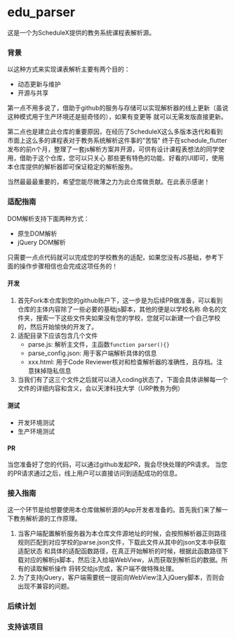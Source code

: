 # edu_parser
这是一个为ScheduleX提供的教务系统课程表解析源。

### 背景
以这种方式来实现课表解析主要有两个目的：
- 动态更新与维护
- 开源与共享

第一点不用多说了，借助于github的服务与存储可以实现解析器的线上更新（虽说这种模式用于生产环境还是挺奇怪的），如果有变更等
就可以无需发版直接更新。

第二点也是建立此仓库的重要原因，在经历了ScheduleX这么多版本迭代和看到市面上这么多的课程表对于教务系统解析这件事的"苦恼"
终于在schedule_flutter发布的前n个月，整理了一套js解析方案并开源，可供有设计课程表想法的同学使用，借助于这个仓库，您可以只关心
那些更有特色的功能、好看的UI即可，使用本仓库提供的解析器即可保证稳定的解析服务。

当然最最最重要的，希望您能尽微薄之力为此仓库做贡献。在此表示感谢！

### 适配指南
DOM解析支持下面两种方式：
- 原生DOM解析
- jQuery DOM解析

只需要一点点代码就可以完成您的学校教务的适配，如果您没有JS基础，参考下面的操作步骤相信也会完成这项任务的！

#### 开发
1. 首先Fork本仓库到您的github账户下，这一步是为后续PR做准备，可以看到仓库的主体内容除了一些必要的基础js脚本，其他的便是以学校名称
命名的文件夹，搜索一下这些文件夹如果没有您的学校，您就可以新建一个自己学校的，然后开始愉快的开发了。
2. 适配目录下应该包含几个文件
   - parse.js: 解析主文件，主函数`function parser(){}`
   - parse_config.json: 用于客户端解析具体的信息
   - xxx.html: 用于Code Reviewer核对和检查解析器的准确性，且存档。注意抹掉隐私信息
3. 当我们有了这三个文件之后就可以进入coding状态了，下面会具体讲解每一个文件的详细内容和含义，会以天津科技大学（URP教务为例）

#### 测试
- 开发环境测试
- 生产环境测试

#### PR
当您准备好了您的代码，可以通过github发起PR，我会尽快处理的PR请求。
当您的PR请求通过之后，线上用户可以直接访问到适配成功的信息。


### 接入指南
这一个环节是给想要使用本仓库做解析源的App开发者准备的。首先我们来了解一下教务解析源的工作原理。

1. 当客户端配置解析服务器为本仓库文件源地址的时候，会按照解析器正则路径规则匹配到对应学校的parse.json文件，下载此文件从其中的json文本中获取适配状态
和具体的适配函数路径，在真正开始解析的时候，根据此函数路径下载对应的解析js脚本，然后注入给端WebView，从而获取到解析后的数据。所有的读取解析操作
将转交给js完成，客户端不做特殊处理。
2. 为了支持jQuery，客户端需要统一提前向WebView注入jQuery脚本，否则会出现不兼容的问题。



### 后续计划



### 支持该项目







